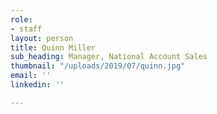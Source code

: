 ```yaml
---
role:
- staff
layout: person
title: Quinn Miller
sub_heading: Manager, National Account Sales
thumbnail: "/uploads/2019/07/quinn.jpg"
email: ''
linkedin: ''

---
```

